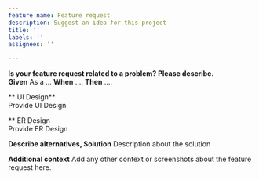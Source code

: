 ```yaml
---
feature name: Feature request
description: Suggest an idea for this project
title: ''
labels: ''
assignees: ''

---
```


**Is your feature request related to a problem? Please describe.**
<br>
**Given** As a ...
**When** ....
**Then** ....

** UI Design**
<br>Provide UI Design

** ER Design
<br> Provide ER Design


**Describe alternatives, Solution**
Description about the solution

**Additional context**
Add any other context or screenshots about the feature request here.


